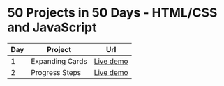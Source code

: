 # 50 Projects in 50 Days - HTML/CSS and JavaScript

| Day | Project         | Url                                                                       |
| --- | --------------- | ------------------------------------------------------------------------- |
| 1   | Expanding Cards | [Live demo](https://mohand2.github.io/50DaysJsProjects/Expanding%20Cards) |
| 2   | Progress Steps  | [Live demo](https://mohand2.github.io/50DaysJsProjects/progress_steps)    |
